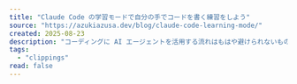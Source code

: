 ```yaml
---
title: "Claude Code の学習モードで自分の手でコードを書く練習をしよう"
source: "https://azukiazusa.dev/blog/claude-code-learning-mode/"
created: 2025-08-23
description: "コーディングに AI エージェントを活用する流れはもはや避けられないものとなっています。しかし、AI エージェントによってコーディングの多くが自動化されると、開発者が自分の手でコードを書く機会は減少してしまうというジレンマがあります。Claude Code の学習モードを使用すると、自分の手でコードを書く練習ができます。学習モードでは、AI エージェントはユーザー自身にも一部のコードの生成を依頼します。この記事では、Claude Code の学習モードの使い方について解説します。"
tags:
  - "clippings"
read: false
---
```

